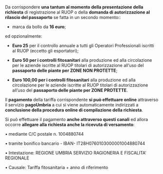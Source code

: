 Da corrispondere **una tantum al momento della presentazione della richiesta** di registrazione al RUOP o della **domanda di autorizzazione al rilascio del passaporto** se fatta in un secondo momento::

- marca da bollo da **16 euro**;

ed opzionalmente:

- **Euro 25** per il controllo annuale a tutti gli Operatori Professionali iscritti al RUOP (eccetto gli esportatori);

- **Euro 50 per i controlli fitosanitari** alla produzione ed alla circolazione per le aziende iscritte al RUOP titolari di autorizzazione all’uso del **passaporto delle piante per ZONE NON PROTETTE**;

- **Euro 100,00 per i controlli fitosanitari** alla produzione ed alla circolazione per le aziende iscritte al RUOP titolari di autorizzazione all’uso del **passaporto delle piante per ZONE PROTETTE**.

Il **pagamento** della tariffa corrispondente **si può effettuare online** attraverso il servizio **pagoUmbria** a cui si viene automaticamente indirizzati a **conclusione della procedura online di compilazione della richiesta**.

Si può effettuare il pagamento **anche attraverso questi canali** ed allora occorre **allegare alla richiesta anche la ricevuta di versamento**:

•	mediante C/C postale n. 1004880744

•	tramite bonifico bancario - IBAN- IT28H0760103000001004880744

•	Intestazione: REGIONE UMBRIA SERVIZIO RAGIONERIA E FISCALITA' REGIONALE

•	 Causale: Tariffa fitosanitaria + anno di riferimento
